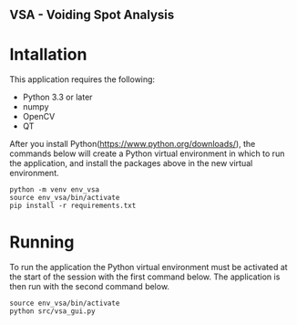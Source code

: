 ## VSA - Voiding Spot Analysis

# Intallation
This application requires the following:
* Python 3.3 or later
* numpy
* OpenCV 
* QT

After you install Python(https://www.python.org/downloads/), the commands below will create a Python virtual environment in which to run the application, and install the packages above in the new virtual environment.

```
python -m venv env_vsa
source env_vsa/bin/activate
pip install -r requirements.txt
```

# Running
To run the application the Python virtual environment must be activated at the start of the session with the first command below.  The application is then run with the second command below.
```
source env_vsa/bin/activate
python src/vsa_gui.py
```

